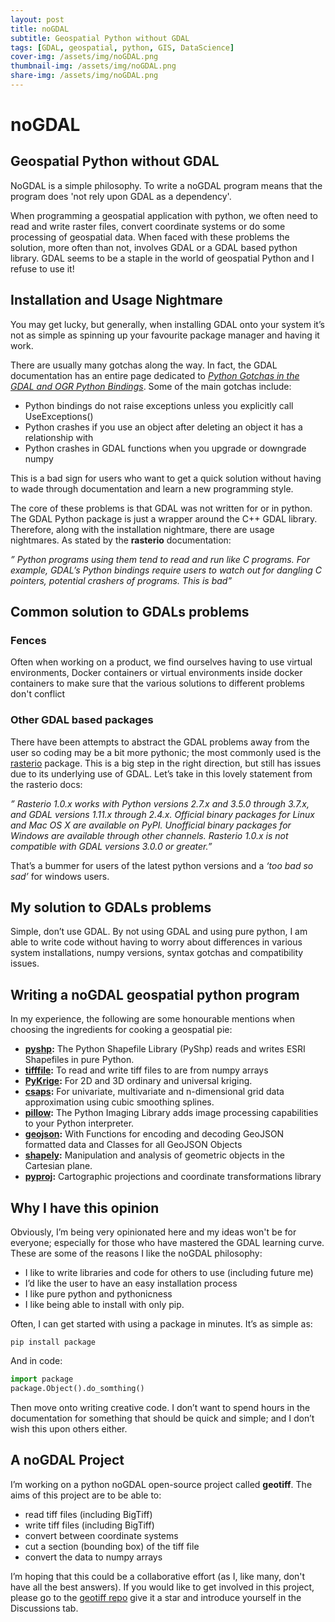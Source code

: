 ```yaml
---
layout: post
title: noGDAL
subtitle: Geospatial Python without GDAL
tags: [GDAL, geospatial, python, GIS, DataScience]
cover-img: /assets/img/noGDAL.png
thumbnail-img: /assets/img/noGDAL.png
share-img: /assets/img/noGDAL.png
---
```


# noGDAL

## Geospatial Python without GDAL

NoGDAL is a simple philosophy. To write a noGDAL program means that the program does 'not rely upon GDAL as a dependency'. 

When programming a geospatial application with python, we often need to read and write raster files, convert coordinate systems or do some processing of geospatial data. When faced with these problems the solution, more often than not, involves GDAL or a GDAL based python library. GDAL seems to be a staple in the world of geospatial Python and I refuse to use it!

## Installation and Usage Nightmare

You may get lucky, but generally, when installing GDAL onto your system it’s not as simple as spinning up your favourite package manager and having it work. 

There are usually many gotchas along the way. In fact, the GDAL documentation has an entire page dedicated to *[Python Gotchas in the GDAL and OGR Python Bindings](https://gdal.org/api/python_gotchas.html)*. Some of the main gotchas include:

- Python bindings do not raise exceptions unless you explicitly call UseExceptions()
- Python crashes if you use an object after deleting an object it has a relationship with
- Python crashes in GDAL functions when you upgrade or downgrade numpy

This is a bad sign for users who want to get a quick solution without having to wade through documentation and learn a new programming style. 

The core of these problems is that GDAL was not written for or in python. The GDAL Python package is just a wrapper around the C++ GDAL library. Therefore, along with the installation nightmare, there are usage nightmares. As stated by the **rasterio** documentation:

*” Python programs using them tend to read and run like C programs. For example, GDAL’s Python bindings require users to watch out for dangling C pointers, potential crashers of programs. This is bad”*

## Common solution to GDALs problems

### Fences

Often when working on a product, we find ourselves having to use virtual environments, Docker containers or virtual environments inside docker containers to make sure that the various solutions to different problems don't conflict 

### Other GDAL based packages

There have been attempts to abstract the GDAL problems away from the user so coding may be a bit more pythonic; the most commonly used is the [rasterio](https://pypi.org/project/rasterio/) package. This is a big step in the right direction, but still has issues due to its underlying use of GDAL. Let’s take in this lovely statement from the rasterio docs:

*” Rasterio 1.0.x works with Python versions 2.7.x and 3.5.0 through 3.7.x, and GDAL versions 1.11.x through 2.4.x. Official binary packages for Linux and Mac OS X are available on PyPI. Unofficial binary packages for Windows are available through other channels.
Rasterio 1.0.x is not compatible with GDAL versions 3.0.0 or greater.”*

That’s a bummer for users of the latest python versions and a *‘too bad so sad’* for windows users. 

## My solution to GDALs problems

Simple, don’t use GDAL. By not using GDAL and using pure python, I am able to write code without having to worry about differences in various system installations, numpy versions, syntax gotchas and compatibility issues. 

## Writing a noGDAL geospatial python program

In my experience, the following are some honourable mentions when choosing the ingredients for cooking a geospatial pie:

- **[pyshp](https://pypi.org/project/pyshp/):** The Python Shapefile Library (PyShp) reads and writes ESRI Shapefiles in pure Python.
- **[tifffile](https://pypi.org/project/tifffile/):** To read and write tiff files to are from numpy arrays
- **[PyKrige](https://pypi.org/project/PyKrige/):** For 2D and 3D ordinary and universal kriging.
- **[csaps](https://pypi.org/project/csaps/):** For univariate, multivariate and n-dimensional grid data approximation using cubic smoothing splines.
- **[pillow](https://pillow.readthedocs.io/en/stable/):** The Python Imaging Library adds image processing capabilities to your Python interpreter.
- **[geojson](https://pypi.org/project/geojson/):** With Functions for encoding and decoding GeoJSON formatted data and Classes for all GeoJSON Objects
- **[shapely](https://pypi.org/project/Shapely/):** Manipulation and analysis of geometric objects in the Cartesian plane.
- **[pyproj](https://pypi.org/project/pyproj/):** Cartographic projections and coordinate transformations library

## Why I have this opinion

Obviously, I’m being very opinionated here and my ideas won't be for everyone; especially for those who have mastered the GDAL learning curve. These are some of the reasons I like the noGDAL philosophy:

- I like to write libraries and code for others to use (including future me)
- I’d like the user to have an easy installation process
- I like pure python and pythonicness 
- I like being able to install with only pip. 

Often, I can get started with using a package in minutes. It’s as simple as:

```
pip install package
```

And in code:

```python
import package
package.Object().do_somthing()
```

Then move onto writing creative code. I don’t want to spend hours in the documentation for something that should be quick and simple; and I don’t wish this upon others either. 

## A noGDAL Project

I’m working on a python noGDAL open-source project called **geotiff**. The aims of this project are to be able to:

- read tiff files (including BigTiff)
- write tiff files (including BigTiff)
- convert between coordinate systems
- cut a section (bounding box) of the tiff file
- convert the data to numpy arrays

I’m hoping that this could be a collaborative effort (as I, like many, don't have all the best answers). If you would like to get involved in this project, please go to the [geotiff repo](https://github.com/Open-Source-Agriculture/geotiff) give it a star and introduce yourself in the Discussions tab.   